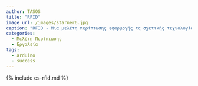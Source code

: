 ```yaml
---
author: TASOS
title: "RFID"
image_url: /images/starner6.jpg
caption: "RFID - Μια μελέτη περίπτωσης εφαρμογής τς σχετικής τεχνολογίας στην λιανική πώληση"
categories:
  - Μελέτη Περίπτωσης
  - Εργαλεία
tags:
  - arduino
  - success
---
```


{% include cs-rfid.md %}
